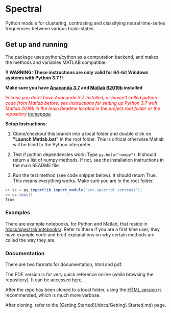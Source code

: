 # Spectral

Python module for clustering, contrasting and classifying neural time-series frequencies between various brain-states.

## Get up and running

The package uses python/cython as a computation backend, and makes the methods and variables MATLAB compatible.

**!! WARNING: These instructions are only valid for 64-bit Windows systems with Python 3.7 !!**

**Make sure you have [Anaconda 3.7](https://docs.anaconda.com/anaconda/packages/py3.7_win-64/) and [Matlab R2019b](http://www.mathworks.com/) installed**

<font color="red">*In case you don't have Anaconda 3.7 Installed, or haven't called python code from Matlab before, see instructions for setting up Python 3.7 with Matlab 2019b in the main Readme located in the project root folder or the repository [homepage](https://www.github.com/theonlyid/spectral).*</font>

**Setup Instructions:**

1. Clone/checkout this branch into a local folder and double click on **"Launch Matlab.bat"** in the root folder. This is critical otherwise Matlab will be blind to the Python interpreter.

2. Test if python dependencies work: Type ```py.help("numpy")```. It should return a list of numpy methods. If not, see the installation instructions in the main README file.

3. Run the test method (see code snippet below). It should return True. This means everything works. Make sure you are in the root folder.

```java
>> sc = py.importlib.import_module("src.spectral.contrast");
>> sc.test()
True
```

### Examples

There are example notebooks, for Python and Matlab, that reside in [/docs/spectral/notebooks/](/docs/spectral/notebooks/). Refer to these if you are a first time user, they have example code and breif explanations on why certain methods are called the way they are.

### Documentation

There are two formats for documentation, html and pdf.

The PDF version is for very quick reference online (while browsing the repository). It can be accessed [here](docs/spectral/documentation.pdf).

After the repo has been cloned to a local folder, using the [HTML version](/docs/spectral/html/index.html) is recommended, which is much more verbose.

After cloning, refer to the [Getting Started](/docs/Getting\ Started.md) page.

